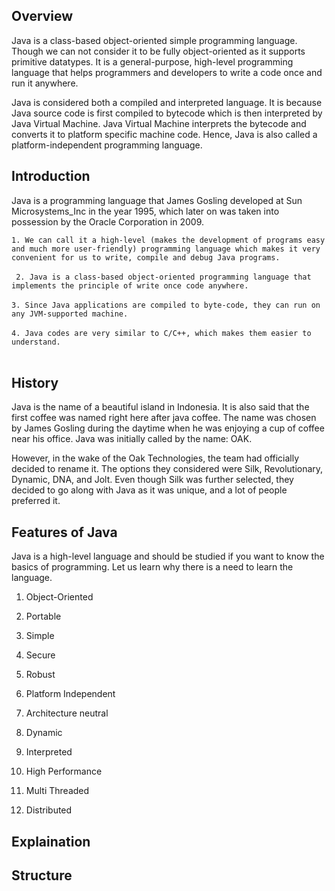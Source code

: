 ## Overview
Java is a class-based object-oriented simple programming language. Though we can not consider it to be fully object-oriented as it supports primitive datatypes. It is a general-purpose, high-level programming language that helps programmers and developers to write a code once and run it anywhere.

Java is considered both a compiled and interpreted language. It is because Java source code is first compiled to bytecode which is then interpreted by Java Virtual Machine. Java Virtual Machine interprets the bytecode and converts it to platform specific machine code. Hence, Java is also called a platform-independent programming language.

## Introduction
Java is a programming language that James Gosling developed at Sun Microsystems_Inc in the year 1995, which later on was taken into possession by the Oracle Corporation in 2009.

``` 1. We can call it a high-level (makes the development of programs easy and much more user-friendly) programming language which makes it very convenient for us to write, compile and debug Java programs. ``` </br></br>
``` 2. Java is a class-based object-oriented programming language that implements the principle of write once code anywhere.``` </br></br>
``` 3. Since Java applications are compiled to byte-code, they can run on any JVM-supported machine. ``` </br></br>
``` 4. Java codes are very similar to C/C++, which makes them easier to understand. ``` </br></br>

## History

Java is the name of a beautiful island in Indonesia. It is also said that the first coffee was named right here after java coffee. The name was chosen by James Gosling during the daytime when he was enjoying a cup of coffee near his office. Java was initially called by the name: OAK.

However, in the wake of the Oak Technologies, the team had officially decided to rename it. The options they considered were Silk, Revolutionary, Dynamic, DNA, and Jolt. Even though Silk was further selected, they decided to go along with Java as it was unique, and a lot of people preferred it.

## Features of Java

Java is a high-level language and should be studied if you want to know the basics of programming. Let us learn why there is a need to learn the language.

1) Object-Oriented

2) Portable

3) Simple

4) Secure

5) Robust

6) Platform Independent

7) Architecture neutral

8) Dynamic 

9) Interpreted

10) High Performance

11) Multi Threaded

12) Distributed     

## Explaination 

## Structure
